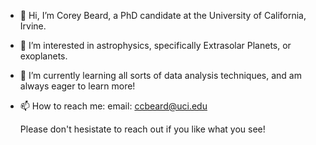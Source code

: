 - 👋 Hi, I’m Corey Beard, a PhD candidate at the University of California, Irvine.

- 👀 I’m interested in astrophysics, specifically Extrasolar Planets, or exoplanets. 

- 🌱 I’m currently learning all sorts of data analysis techniques, and am always eager to learn more!

- 📫 How to reach me:
  email: ccbeard@uci.edu
  
  Please don't hesistate to reach out if you like what you see!


